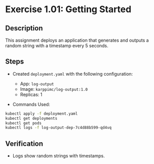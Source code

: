 # Exercise 1.01: Getting Started

## Description
This assignment deploys an application that generates and outputs a random string with a timestamp every 5 seconds.

## Steps
- Created `deployment.yaml` with the following configuration:
  - App: `log-output`
  - Image: `karppimc/log-output:1.0`
  - Replicas: 1

- Commands Used:
```bash
kubectl apply -f deployment.yaml
kubectl get deployments
kubectl get pods
kubectl logs -f log-output-dep-7c4d88b599-qd4vq
```


## Verification
- Logs show random strings with timestamps.
